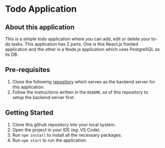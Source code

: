 # Todo Application

## About this application

This is a simple todo application where you can add, edit or delete your to-do tasks. This application has 2 parts. One is this React.js fronted application and the other is a Node.js application which uses PostgreSQL as its DB.

## Pre-requisites

1. Clone the following [repository](https://github.com/adityajaiswal094/Todo-App-Backend)  which serves as the backend server for this application.
3. Follow the instructions written in the `README.md` of this repository to setup the backend server first.

## Getting Started

1. Clone this github repository into your local system.
2. Open the project in your IDE (eg: VS Code).
3. Run `npm install` to install all the necessary packages.
4. Run `npm start` to run the application.
